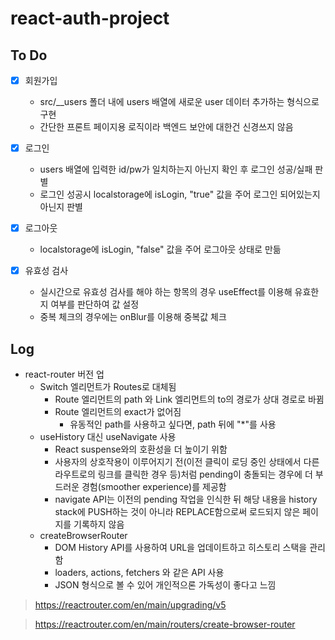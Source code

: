 # react-auth-project

## To Do

- [x] 회원가입

  - src/\_\_users 폴더 내에 users 배열에 새로운 user 데이터 추가하는 형식으로 구현
  - 간단한 프론트 페이지용 로직이라 백엔드 보안에 대한건 신경쓰지 않음

- [x] 로그인

  - users 배열에 입력한 id/pw가 일치하는지 아닌지 확인 후 로그인 성공/실패 판별
  - 로그인 성공시 localstorage에 isLogin, "true" 값을 주어 로그인 되어있는지 아닌지 판별

- [x] 로그아웃

  - localstorage에 isLogin, "false" 값을 주어 로그아웃 상태로 만듦

- [x] 유효성 검사
  - 실시간으로 유효성 검사를 해야 하는 항목의 경우 useEffect를 이용해 유효한지 여부를 판단하여 값 설정
  - 중복 체크의 경우에는 onBlur를 이용해 중복값 체크

## Log

- react-router 버전 업
  - Switch 엘리먼트가 Routes로 대체됨
    - Route 엘리먼트의 path 와 Link 엘리먼트의 to의 경로가 상대 경로로 바뀜
    - Route 엘리먼트의 exact가 없어짐
      - 유동적인 path를 사용하고 싶다면, path 뒤에 "\*"를 사용
  - useHistory 대신 useNavigate 사용
    - React suspense와의 호환성을 더 높이기 위함
    - 사용자의 상호작용이 이루어지기 전(이전 클릭이 로딩 중인 상태에서 다른 라우트로의 링크를 클릭한 경우 등)처럼 pending이 충돌되는 경우에 더 부드러운 경험(smoother experience)를 제공함
    - navigate API는 이전의 pending 작업을 인식한 뒤 해당 내용을 history stack에 PUSH하는 것이 아니라 REPLACE함으로써 로드되지 않은 페이지를 기록하지 않음
  - createBrowserRouter
    - DOM History API를 사용하여 URL을 업데이트하고 히스토리 스택을 관리함
    - loaders, actions, fetchers 와 같은 API 사용
    - JSON 형식으로 볼 수 있어 개인적으론 가독성이 좋다고 느낌

> https://reactrouter.com/en/main/upgrading/v5

> https://reactrouter.com/en/main/routers/create-browser-router
